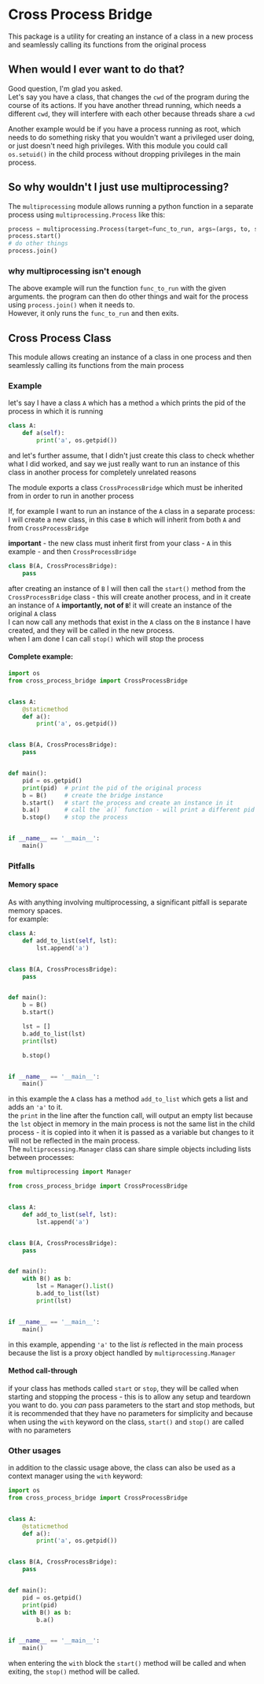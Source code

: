 # Cross Process Bridge

This package is a utility for creating an instance of a class in a new process and seamlessly calling its functions from
the original process  

## When would I ever want to do that?
Good question, I'm glad you asked.  
Let's say you have a class, that changes the `cwd` of the program during the course of its actions. If you have another 
thread running, which needs a different `cwd`, they will interfere with each other because threads share a `cwd`  
  
Another example would be if you have a process running as root, which needs to do something risky that you wouldn't want
a privileged user doing, or just doesn't need high privileges. With this module you could call `os.setuid()` in the
child process without dropping privileges in the main process.
  
## So why wouldn't I just use multiprocessing?
The `multiprocessing` module allows running a python function in a separate process using
`multiprocessing.Process` like this:  
```python
process = multiprocessing.Process(target=func_to_run, args=(args, to, send))
process.start()
# do other things
process.join()
```

### why multiprocessing isn't enough 
The above example will run the function `func_to_run` with the given arguments. the program can then do other things and
wait for the process using `process.join()` when it needs to.  
However, it only runs the `func_to_run` and then exits.

## Cross Process Class
This module allows creating an instance of a class in one process and then seamlessly calling its functions from the 
main process

### Example
let's say I have a class `A` which has a method `a` which prints the pid of the process in which it is running
```python
class A:
    def a(self):
        print('a', os.getpid())
```

and let's further assume, that I didn't just create this class to check whether what I did worked, and say we just
really want to run an instance of this class in another process for completely unrelated reasons  
  
The module exports a class `CrossProcessBridge` which must be inherited from in order to run in another process  
  
If, for example I want to run an instance of the `A` class in a separate process:  
I will create a new class, in this case `B` which will inherit from both `A` and from `CrossProcessBridge`
  
**important** - the new class must inherit first from your class - `A` in this example - and then `CrossProcessBridge`  

```python
class B(A, CrossProcessBridge):
    pass
```
after creating an instance of `B` I will then call the `start()` method from the `CrossProcessBridge` class - this will
create another process, and in it create an instance of `A` **importantly, not of `B`**! it will create an instance of
the original `A` class  
I can now call any methods that exist in the `A` class on the `B` instance I have created, and they will be called in the
new process.  
when I am done I can call `stop()` which will stop the process

#### Complete example:

```python
import os
from cross_process_bridge import CrossProcessBridge


class A:
    @staticmethod
    def a():
        print('a', os.getpid())


class B(A, CrossProcessBridge):
    pass


def main():
    pid = os.getpid()
    print(pid)  # print the pid of the original process
    b = B()     # create the bridge instance
    b.start()   # start the process and create an instance in it
    b.a()       # call the `a()` function - will print a different pid
    b.stop()    # stop the process


if __name__ == '__main__':
    main()
```

### Pitfalls

#### Memory space
As with anything involving multiprocessing, a significant pitfall is separate memory spaces.  
for example:
```python
class A:
    def add_to_list(self, lst):
        lst.append('a')


class B(A, CrossProcessBridge):
    pass


def main():
    b = B()
    b.start()

    lst = []
    b.add_to_list(lst)
    print(lst)

    b.stop()


if __name__ == '__main__':
    main()
```

in this example the `A` class has a method `add_to_list` which gets a list and adds an `'a'` to it.  
the `print` in the line after the function call, will output an empty list because the `lst` object in memory in the main 
process is not the same list in the child process - it is copied into it when it is passed as a variable but changes to
it will not be reflected in the main process.  
The `multiprocessing.Manager` class can share simple objects including lists between processes:
```python
from multiprocessing import Manager

from cross_process_bridge import CrossProcessBridge


class A:
    def add_to_list(self, lst):
        lst.append('a')


class B(A, CrossProcessBridge):
    pass


def main():
    with B() as b:
        lst = Manager().list()
        b.add_to_list(lst)
        print(lst)


if __name__ == '__main__':
    main()
```
in this example, appending `'a'` to the list _is_ reflected in the main process because the list is a proxy object 
handled by `multiprocessing.Manager`

#### Method call-through
if your class has methods called `start` or `stop`, they will be called when starting and stopping the process - this is
to allow any setup and teardown you want to do. you _can_ pass parameters to the start and stop methods, but it is 
recommended that they have no parameters for simplicity and because when using the `with` keyword on the class, 
`start()` and `stop()` are called with no parameters


### Other usages

in addition to the classic usage above, the class can also be used as a context manager using the `with` keyword:
```python
import os
from cross_process_bridge import CrossProcessBridge


class A:
    @staticmethod
    def a():
        print('a', os.getpid())


class B(A, CrossProcessBridge):
    pass


def main():
    pid = os.getpid()
    print(pid)
    with B() as b:
        b.a()


if __name__ == '__main__':
    main()
```
when entering the `with` block the `start()` method will be called and when exiting, the `stop()` method will be called.